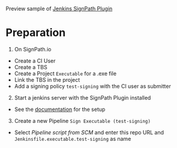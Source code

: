 Preview sample of [Jenkins SignPath Plugin](https://github.com/jenkinsci/signpath-plugin/)

# Preparation

1. On SignPath.io
  * Create a CI User
  * Create a TBS
  * Create a Project `Executable` for a .exe file 
  * Link the TBS in the project
  * Add a signing policy `test-signing` with the CI user as submitter
2. Start a jenkins server with the SignPath Plugin installed
  * See the [documentation](https://about.signpath.io/documentation/trusted-build-systems/jenkins) for the setup
3. Create a new Pipeline `Sign Executable (test-signing)`
  * Select _Pipeline script from SCM_ and enter this repo URL and `Jenkinsfile.executable.test-signing` as name
